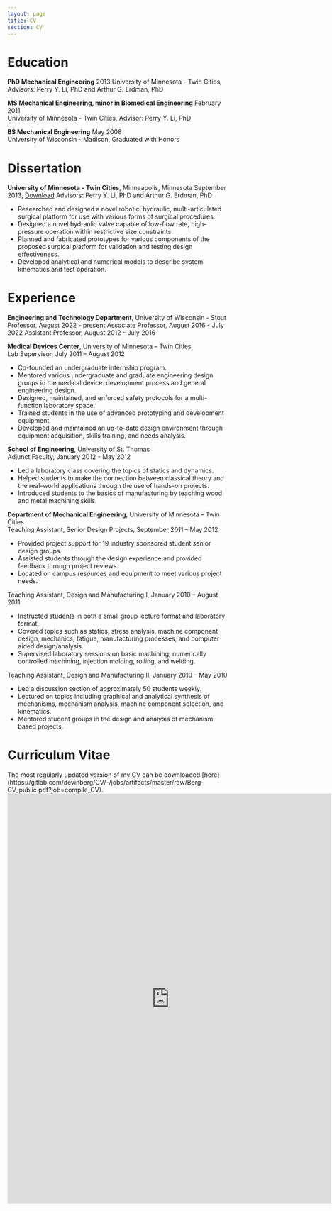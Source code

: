 ```yaml
---
layout: page
title: CV
section: CV
---
```


<h1>Education</h1>
<b>PhD Mechanical Engineering</b> 2013  
University of Minnesota - Twin Cities, Advisors: Perry Y. Li, PhD and Arthur G. Erdman, PhD

<b>MS Mechanical Engineering, minor in Biomedical Engineering</b> February 2011  
University of Minnesota - Twin Cities, Advisor: Perry Y. Li, PhD

<b>BS Mechanical Engineering</b> May 2008  
University of Wisconsin - Madison, Graduated with Honors  
<h1>Dissertation</h1>  
<b>University of Minnesota - Twin Cities</b>, Minneapolis, Minnesota  
September 2013, <a href="https://s3.amazonaws.com/drb_website_storage/devinberg.com/DevinBerg_dissertation2013s.pdf">Download</a>  
Advisors: Perry Y. Li, PhD and Arthur G. Erdman, PhD  
<ul>
	<li>Researched and designed a novel robotic, hydraulic, multi-articulated surgical platform for use with various forms of surgical procedures.</li>
	<li>Designed a novel hydraulic valve capable of low-flow rate, high-pressure operation within restrictive size constraints.</li>
	<li>Planned and fabricated prototypes for various components of the proposed surgical platform for validation and testing design effectiveness.</li>
	<li>Developed analytical and numerical models to describe system kinematics and test operation.</li>
</ul>

<h1>Experience</h1>  
<b>Engineering and Technology Department</b>, University of Wisconsin - Stout  
Professor, August 2022 - present  
Associate Professor, August 2016 - July 2022  
Assistant Professor, August 2012 - July 2016  

<b>Medical Devices Center</b>, University of Minnesota – Twin Cities  
Lab Supervisor, July 2011 – August 2012  
<ul>
	<li>Co-founded an undergraduate internship program.</li>
	<li>Mentored various undergraduate and graduate engineering design groups in the medical device. development process and general engineering design.</li>
	<li>Designed, maintained, and enforced safety protocols for a multi-function laboratory space.</li>
	<li>Trained students in the use of advanced prototyping and development equipment.</li>
	<li>Developed and maintained an up-to-date design environment through equipment acquisition, skills training, and needs analysis.</li>
</ul>

<b>School of Engineering</b>, University of St. Thomas  
Adjunct Faculty, January 2012 - May 2012  
<ul>
	<li>Led a laboratory class covering the topics of statics and dynamics.</li>
	<li>Helped students to make the connection between classical theory and the real-world applications through the use of hands-on projects.</li>
	<li>Introduced students to the basics of manufacturing by teaching wood and metal machining skills.</li>
</ul>

<b>Department of Mechanical Engineering</b>, University of Minnesota – Twin Cities  
Teaching Assistant, Senior Design Projects, September 2011 – May 2012  
<ul>
	<li>Provided project support for 19 industry sponsored student senior design groups.</li>
	<li>Assisted students through the design experience and provided feedback through project reviews.</li>
	<li>Located on campus resources and equipment to meet various project needs.</li>
</ul>

Teaching Assistant, Design and Manufacturing I, January 2010 – August 2011  
<ul>
	<li>Instructed students in both a small group lecture format and laboratory format.</li>
	<li>Covered topics such as statics, stress analysis, machine component design, mechanics, fatigue, manufacturing processes, and computer aided design/analysis.</li>
	<li>Supervised laboratory sessions on basic machining, numerically controlled machining, injection molding, rolling, and welding.</li>
</ul>

Teaching Assistant, Design and Manufacturing II, January 2010 – May 2010  
<ul>
	<li>Led a discussion section of approximately 50 students weekly.</li>
	<li>Lectured on topics including graphical and analytical synthesis of mechanisms, mechanism analysis, machine component selection, and kinematics.</li>
	<li>Mentored student groups in the design and analysis of mechanism based projects.</li>
</ul>

<h1>Curriculum Vitae</h1>
The most regularly updated version of my CV can be downloaded [here](https://gitlab.com/devinberg/CV/-/jobs/artifacts/master/raw/Berg-CV_public.pdf?job=compile_CV).
<iframe style="width: 730px; height: 925px;" src="http://docs.google.com/gview?url=https://gitlab.com/devinberg/CV/-/jobs/artifacts/master/raw/Berg-CV_public.pdf?job=compile_CV&amp;embedded=true" frameborder="0"></iframe>
